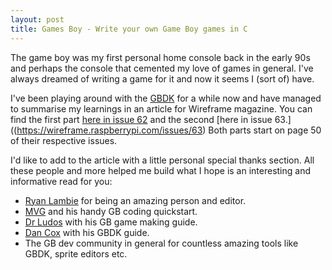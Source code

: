 ```yaml
---
layout: post
title: Games Boy - Write your own Game Boy games in C
---
```


The game boy was my first personal home console back in the early 90s and perhaps the console that cemented my 
love of games in general. I've always dreamed of writing a game for it 
and now it seems I (sort of) have.

I've been playing around with the [GBDK](https://github.com/gbdk-2020/gbdk-2020) for a while now and have managed to summarise my learnings in an article 
for Wireframe magazine. You can find the first part [here in issue 62](https://wireframe.raspberrypi.com/issues/62) and the second [here in issue 63.]((https://wireframe.raspberrypi.com/issues/63) Both parts start on page 50 of their respective issues.

I'd like to add to the article with a little personal special thanks section. All these people and more helped me build 
what I hope is an interesting and informative read for you:

* [Ryan Lambie](https://twitter.com/ryanlambie) for being an amazing person and editor.
* [MVG](https://www.youtube.com/watch?v=FzPTK91EJY8) and his handy GB coding quickstart.
* [Dr Ludos](https://www.gamasutra.com/blogs/DoctorLudos/20171207/311143/Making_a_Game_Boy_game_in_2017_A_quotSheep_It_Upquot_PostMortem_part_12.php) with his GB game making guide.
* [Dan Cox](https://videlais.com/2016/07/03/programming-game-boy-games-using-gbdk-part-1-configuring-programming-and-compiling/) with his GBDK guide.
* The GB dev community in general for countless amazing tools like GBDK, sprite editors etc.
